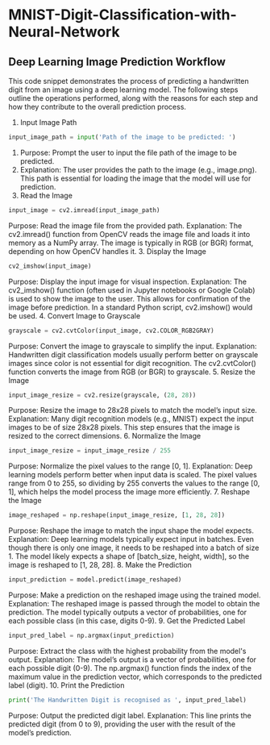 # MNIST-Digit-Classification-with-Neural-Network



## Deep Learning Image Prediction Workflow
This code snippet demonstrates the process of predicting a handwritten digit from an image using a deep learning model. The following steps outline the operations performed, along with the reasons for each step and how they contribute to the overall prediction process.

1. Input Image Path

``` Python
input_image_path = input('Path of the image to be predicted: ')
```
  1. Purpose: Prompt the user to input the file path of the image to be predicted.
  2. Explanation: The user provides the path to the image (e.g., image.png). This path is essential for loading 
     the image that the model will use for prediction.
2. Read the Image
``` Python
input_image = cv2.imread(input_image_path)
```
Purpose: Read the image file from the provided path.
Explanation: The cv2.imread() function from OpenCV reads the image file and loads it into memory as a NumPy array. The image is typically in RGB (or BGR) format, depending on how OpenCV handles it.
3. Display the Image
``` Python
cv2_imshow(input_image)
```
Purpose: Display the input image for visual inspection.
Explanation: The cv2_imshow() function (often used in Jupyter notebooks or Google Colab) is used to show the image to the user. This allows for confirmation of the image before prediction. In a standard Python script, cv2.imshow() would be used.
4. Convert Image to Grayscale
``` Python
grayscale = cv2.cvtColor(input_image, cv2.COLOR_RGB2GRAY)
```
Purpose: Convert the image to grayscale to simplify the input.
Explanation: Handwritten digit classification models usually perform better on grayscale images since color is not essential for digit recognition. The cv2.cvtColor() function converts the image from RGB (or BGR) to grayscale.
5. Resize the Image
``` Python
input_image_resize = cv2.resize(grayscale, (28, 28))
```
Purpose: Resize the image to 28x28 pixels to match the model’s input size.
Explanation: Many digit recognition models (e.g., MNIST) expect the input images to be of size 28x28 pixels. This step ensures that the image is resized to the correct dimensions.
6. Normalize the Image
``` Python
input_image_resize = input_image_resize / 255
```
Purpose: Normalize the pixel values to the range [0, 1].
Explanation: Deep learning models perform better when input data is scaled. The pixel values range from 0 to 255, so dividing by 255 converts the values to the range [0, 1], which helps the model process the image more efficiently.
7. Reshape the Image
``` Python
image_reshaped = np.reshape(input_image_resize, [1, 28, 28])
```
Purpose: Reshape the image to match the input shape the model expects.
Explanation: Deep learning models typically expect input in batches. Even though there is only one image, it needs to be reshaped into a batch of size 1. The model likely expects a shape of [batch_size, height, width], so the image is reshaped to [1, 28, 28].
8. Make the Prediction
``` Python
input_prediction = model.predict(image_reshaped)
```
Purpose: Make a prediction on the reshaped image using the trained model.
Explanation: The reshaped image is passed through the model to obtain the prediction. The model typically outputs a vector of probabilities, one for each possible class (in this case, digits 0-9).
9. Get the Predicted Label
``` Python
input_pred_label = np.argmax(input_prediction)
```
Purpose: Extract the class with the highest probability from the model's output.
Explanation: The model’s output is a vector of probabilities, one for each possible digit (0-9). The np.argmax() function finds the index of the maximum value in the prediction vector, which corresponds to the predicted label (digit).
10. Print the Prediction
``` Python
print('The Handwritten Digit is recognised as ', input_pred_label)
```
Purpose: Output the predicted digit label.
Explanation: This line prints the predicted digit (from 0 to 9), providing the user with the result of the model’s prediction.

